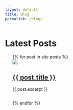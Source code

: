 ```yaml
---
layout: default
title: Blog
permalink: /blog/
---
```


<h1>Latest Posts</h1>

<ul>
  {% for post in site.posts %}
  <div class="row post">
    <div class="column post-image">
      <img src="{{post.image}}"></img>
    </div>
    <div class="column post-teaser">
      <div class="row post-teaser-title">
        <h2><a href="{{ post.url }}">{{ post.title }}</a></h2>
      </div>
      <div class="row post-teaser-content">
      <p>{{ post.excerpt }}</p>
      </div>
    </div>
    </div>

    
  {% endfor %}
</ul>